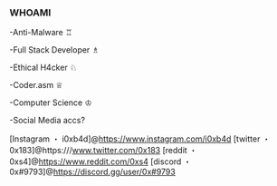 ### WHOAMI
-Anti-Malware ♖

-Full Stack Developer ♗

-Ethical H4cker ♘

-Coder.asm ♕

-Computer Science ♔

-Social Media accs?

[Instagram ・ i0xb4d]@https://www.instagram.com/i0xb4d
[twitter ・ 0x183]@https:///www.twitter.com/0x183
[reddit ・ 0xs4]@https://www.reddit.com/0xs4
[discord ・ 0x#9793]@https://discord.gg/user/0x#9793

<!--
**21o1/21o1** is a ✨ _special_ ✨ repository because its `README.md` (this file) appears on your GitHub profile.

Here are some ideas to get you started:

- 🔭 I’m currently working on ...
- 🌱 I’m currently learning ...
- 👯 I’m looking to collaborate on ...
- 🤔 I’m looking for help with ...
- 💬 Ask me about ...
- 📫 How to reach me: ...
- 😄 Pronouns: ...
- ⚡ Fun fact: ...
-->
